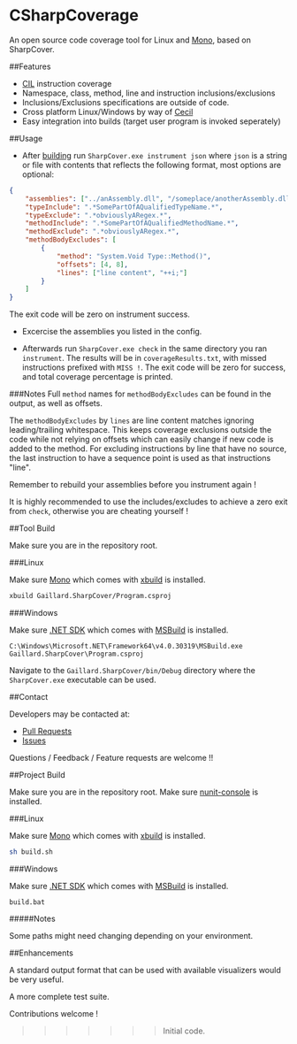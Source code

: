 CSharpCoverage
==============

An open source code coverage tool for Linux and [Mono](https://github.com/mono/mono), based on SharpCover.

##Features

 * [CIL](http://www.ecma-international.org/publications/standards/Ecma-335.htm) instruction coverage
 * Namespace, class, method, line and instruction inclusions/exclusions
 * Inclusions/Exclusions specifications are outside of code.
 * Cross platform Linux/Windows by way of [Cecil](http://www.mono-project.com/Cecil)
 * Easy integration into builds (target user program is invoked seperately)

##Usage

 * After [building](#tool-build) run `SharpCover.exe instrument json` where `json` is a string or file with contents that reflects the following format, most options
 are optional:

```json
{
    "assemblies": ["../anAssembly.dll", "/someplace/anotherAssembly.dll"],
    "typeInclude": ".*SomePartOfAQualifiedTypeName.*",
    "typeExclude": ".*obviouslyARegex.*",
    "methodInclude": ".*SomePartOfAQualifiedMethodName.*",
    "methodExclude": ".*obviouslyARegex.*",
    "methodBodyExcludes": [
        {
            "method": "System.Void Type::Method()",
            "offsets": [4, 8],
            "lines": ["line content", "++i;"]
        }
    ]
}
```

The exit code will be zero on instrument success.

 * Excercise the assemblies you listed in the config.

 * Afterwards run `SharpCover.exe check` in the same directory you ran `instrument`.
The results will be in `coverageResults.txt`, with missed instructions prefixed with `MISS !`.
The exit code will be zero for success, and total coverage percentage is printed.

###Notes
Full `method` names for `methodBodyExcludes` can be found in the output, as well as offsets.

The `methodBodyExcludes` by `lines` are line content matches ignoring leading/trailing whitespace.
This keeps coverage exclusions outside the code while not relying on offsets which can easily change if new code is added to the method.
For excluding instructions by line that have no source, the last instruction to have a sequence point is used as that instructions "line".

Remember to rebuild your assemblies before you instrument again !

It is highly recommended to use the includes/excludes to achieve a zero exit from `check`, otherwise you are cheating yourself !

##Tool Build

Make sure you are in the repository root.

###Linux

Make sure [Mono](https://github.com/mono/mono) which comes with [xbuild](http://www.mono-project.com/Microsoft.Build) is installed.

```bash
xbuild Gaillard.SharpCover/Program.csproj
```

###Windows

Make sure [.NET SDK](http://www.microsoft.com/en-us/download/details.aspx?id=8279) which comes with [MSBuild](http://msdn.microsoft.com/en-us/library/dd393574.aspx) is installed.

```dos
C:\Windows\Microsoft.NET\Framework64\v4.0.30319\MSBuild.exe Gaillard.SharpCover\Program.csproj
```

Navigate to the `Gaillard.SharpCover/bin/Debug` directory where the `SharpCover.exe` executable can be used.

##Contact

Developers may be contacted at:

 * [Pull Requests](https://github.com/gaillard/SharpCover/pulls)
 * [Issues](https://github.com/gaillard/SharpCover/issues)

Questions / Feedback / Feature requests are welcome !!

##Project Build

Make sure you are in the repository root.
Make sure [nunit-console](http://www.nunit.org/index.php?p=nunit-console&r=2.2.10) is installed.

###Linux

Make sure [Mono](https://github.com/mono/mono) which comes with [xbuild](http://www.mono-project.com/Microsoft.Build) is installed.


```bash
sh build.sh
```

###Windows

Make sure [.NET SDK](http://www.microsoft.com/en-us/download/details.aspx?id=8279) which comes with [MSBuild](http://msdn.microsoft.com/en-us/library/dd393574.aspx) is installed.

```dos
build.bat
```

#####Notes

Some paths might need changing depending on your environment.

##Enhancements

A standard output format that can be used with available visualizers would be very useful.

A more complete test suite.

Contributions welcome !
>>>>>>> Initial code.
